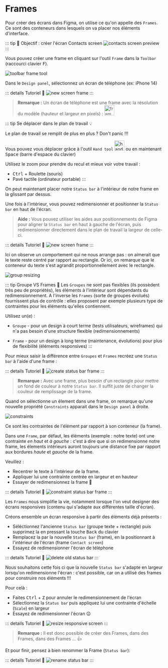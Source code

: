 # Frames

Pour créer des écrans dans Figma, on utilise ce qu'on appelle des `Frames`. Ce sont des conteneurs dans lesquels on va placer nos éléments d'interface.

::: tip 🎯 Objectif : créer l'écran Contacts screen
![contacts screen preview](../../../assets/img/figma/theory/ui-elements/frames/contacts-screen-preview.png)
:::

Vous pouvez créer une frame en cliquant sur l'outil `Frame` dans la `Toolbar` (raccourci clavier <kbd>F</kbd>).

![toolbar frame tool](../../../assets/img/figma/theory/ui-elements/frames/toolbar_frame_tools.png)

Dans le `Design panel`, sélectionnez un écran de téléphone (ex: iPhone 14)

::: details Tutoriel 🎥
![new screen frame](../../../assets/img/figma/theory/ui-elements/frames/new-screen-frame.gif)
:::

> **Remarque :** Un écran de téléphone est une frame avec la résolution du modèle (hauteur et largeur en pixels) : <img class="align-text" height="32px" alt="frame resolution" src="../../../assets/img/figma/theory/ui-elements/frames/frame-resolution.png">

::: tip Se déplacer dans le plan de travail 💡

Le plan de travail se remplit de plus en plus ? Don't panic !!!

Vous pouvez vous déplacer grâce à l'outil `Hand tool` <img class="align-text" height="32px" alt="hand tool" src="../../../assets/img/figma/theory/ui-elements/frames/hand-tool-icon.png"> ou en maintenant <kbd>Space</kbd> (barre d'espace du clavier)

Utilisez le zoom pour prendre du recul et mieux voir votre travail :
- <kbd>Ctrl</kbd> + Roulette (souris)
- Pavé tactile (ordinateur portable)
:::

On peut maintenant placer notre `Status bar` à l'intérieur de notre frame en la glissant par dessus.

Une fois à l'intérieur, vous pouvez redimensionner et positionner la `Status bar` en haut de l'écran.

> **Aide :** Vous pouvez utiliser les aides aux positionnements de Figma pour aligner la `Status bar` en haut à gauche de l'écran, puis redimensionner directement dans le plan de travail la largeur de celle-ci.

::: details Tutoriel 🎥
![new screen frame](../../../assets/img/figma/theory/ui-elements/frames/drag-into-frame.gif)
:::

Ici on observe un comportement qui ne nous arrange pas : on aimerait que le texte reste centré par rapport au rectangle. Or ici, on remarque que le conteneur du texte s'est agrandit proportionnellement avec le rectangle.

![group resizing](../../../assets/img/figma/theory/ui-elements/frames/groupe-resizing.png)

::: tip Groupe VS Frames 🤔
Les `Groupes` ne sont pas flexibles (ils possèdent très peu de propriétés), les éléments à l'intérieur sont dépendants du redimensionnement. A l'inverse les `Frames` (sorte de groupes évolués) fournissent plus de contrôle : elles proposent par exemple plusieurs type de contraintes pour les éléments qu'elles contiennent.

Utilisez un(e) :
- `Groupe` - pour un design à court terme (tests utilisateurs, wireframes) qui n'a pas besoin d'une structure flexible (redimensionnements)

- `Frame` - pour un design à long terme (maintenance, évolutions) pour plus de flexibilité (éléments responsives)
:::

Pour mieux saisir la différence entre `Groupes` et `Frames` recréez une `Status bar` à l'aide d'une frame :

::: details Tutoriel 🎥
![create status bar frame](../../../assets/img/figma/theory/ui-elements/frames/create-status-bar-frame.gif)
:::

> **Remarque :** Avec une frame, plus besoin d'un rectangle pour mettre un fond de couleur à notre `Status bar`. Il suffit juste de changer la couleur de remplissage de la frame.

Quand on sélectionne un élement dans une frame, on remarque qu'une nouvelle propriété `Constraints` apparait dans le `Design panel` à droite.

![constraints](../../../assets/img/figma/theory/ui-elements/frames/constraints.png)

Ce sont les contraintes de l'élément par rapport à son conteneur (la frame). 

Dans une `Frame`, par défaut, les éléments (exemple : notre texte) ont une contrainte _en haut_ et _à gauche_ : c'est à dire que si on redimensionne notre frame, les élements intérieurs auront toujours une distance fixe par rapport aux bordures _haute_ et _gauche_ de la frame.

Veuillez :
- Recentrer le texte à l'intérieur de la frame.
- Appliquer lui une contrainte centrée en largeur et en hauteur
- Essayer de redimensionnez la frame 🙂

::: details Tutoriel 🎥
![constraint status bar frame](../../../assets/img/figma/theory/ui-elements/frames/constraint-status-bar-frame.gif)
:::

Les `Frames` nous simplifie la vie, notamment lorsque l'on veut designer des écrans responsives (contenu qui s'adapte aux différentes taille d'écran).

Créons ensemble un écran responsive à partir des éléments déjà présents : 
- Séléctionnez l'ancienne `Status bar` (groupe texte + rectangle) puis supprimez la en pressant la touche <kbd>Back</kbd> du clavier
- Remplacez la par la nouvelle `Status bar` (frame), en la positionnant à l'intérieur de l'écran (frame `Contact screen`)
- Essayez de redimensionner l'écran de téléphone 

::: details Tutoriel 🎥
![delete old status bar](../../../assets/img/figma/theory/ui-elements/frames/delete-old-status-bar.gif)
:::

Nous souhaitons cette fois ci que la nouvelle `Status bar` s'adapte en largeur lorsqu'on redimensionne l'écran : c'est possible, car on a utilisé des frames pour construire nos éléments !!!

Pour celà :
- Faites <kbd>Ctrl</kbd> + <kbd>Z</kbd> pour annuler le redimensionnement de l'écran
- Sélectionnez la `Status bar` puis appliquez lui une contrainte d'échelle (`Scale`) en largeur
- Essayez de redimensionner l'écran 😉

::: details Tutoriel 🎥
![resize responsive screen](../../../assets/img/figma/theory/ui-elements/frames/resize-responsive-screen.gif)
:::

> **Remarque :** Il est donc possible de créer des Frames, dans des Frames, dans des Frames ... 👍

Et pour finir, pensez à bien renommer la Frame (`Status bar`):

::: details Tutoriel 🎥
![rename status bar](../../../assets/img/figma/theory/ui-elements/frames/rename-status-bar.gif)
:::